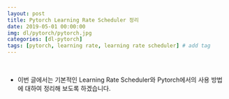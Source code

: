 ```yaml
---
layout: post
title: Pytorch Learning Rate Scheduler 정리
date: 2019-05-01 00:00:00
img: dl/pytorch/pytorch.jpg
categories: [dl-pytorch] 
tags: [pytorch, learning rate, learning rate scheduler] # add tag
---
```


<br>

- 이번 글에서는 기본적인 Learning Rate Scheduler와 Pytorch에서의 사용 방법에 대하여 정리해 보도록 하겠습니다.

<br>
